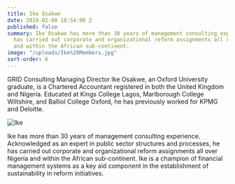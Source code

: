 ```yaml
---
title: Ike Osakwe
date: 2018-02-08 18:54:00 Z
published: false
summary: Ike Osakwe has more than 30 years of management consulting experience and
  has carried out corporate and organizational reform assignments all over Nigeria
  and within the African sub-continent.
image: "/uploads/Ike%20Members.jpg"
sort-order: 6
---
```


GRID Consulting Managing Director Ike Osakwe, an Oxford University graduate, is a Chartered Accountant registered in both the United Kingdom and Nigeria. Educated at Kings College Lagos, Marlborough College Wiltshire, and Balliol College Oxford, he has previously worked for KPMG and Deloitte.

![Ike](/uploads/Ike%20Members.jpg)
 
Ike has more than 30 years of management consulting experience. Acknowledged as an expert in public sector structures and processes, he has carried out corporate and organizational reform assignments all over Nigeria and within the African sub-continent. Ike is a champion of financial management systems as a key aid component in the establishment of sustainability in reform initiatives.
